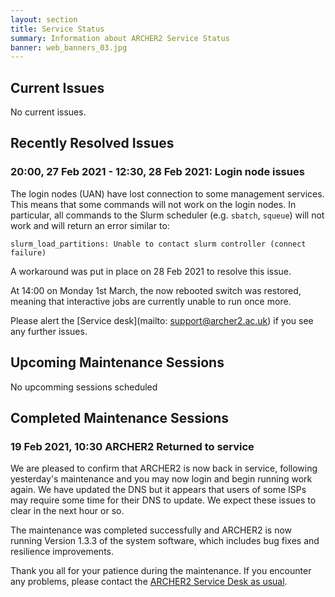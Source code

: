 ```yaml
---
layout: section
title: Service Status
summary: Information about ARCHER2 Service Status
banner: web_banners_03.jpg
---
```


## Current Issues

No current issues.

## Recently Resolved Issues


### 20:00, 27 Feb 2021 - 12:30, 28 Feb 2021: Login node issues

The login nodes (UAN) have lost connection to some management services. This means that
some commands will not work on the login nodes. In particular, all commands to the
Slurm scheduler (e.g. `sbatch`, `squeue`) will not work and will return an error similar
to:

```
slurm_load_partitions: Unable to contact slurm controller (connect failure)
```

A workaround was put in place on 28 Feb 2021 to resolve this issue.

At 14:00 on Monday 1st March, the now rebooted switch was restored, meaning that interactive jobs are currently unable to run once more.

Please alert the [Service desk](mailto: support@archer2.ac.uk) if you see any further issues.

## Upcoming Maintenance Sessions

No upcomming sessions scheduled

## Completed Maintenance Sessions

### 19 Feb 2021, 10:30 ARCHER2 Returned to service

We are pleased to confirm that ARCHER2 is now back in service, following yesterday's maintenance and you may now login and begin running work again.  We have updated the DNS but it appears that users of some ISPs may require some time for their DNS to update. We expect these issues to clear in the next hour or so.

The maintenance was completed successfully and ARCHER2 is now running Version 1.3.3 of the system software, which includes bug fixes and resilience improvements.

Thank you all for your patience during the maintenance. If you encounter any problems, please contact the [ARCHER2 Service Desk as usual](https://www.archer2.ac.uk/support-access/).


